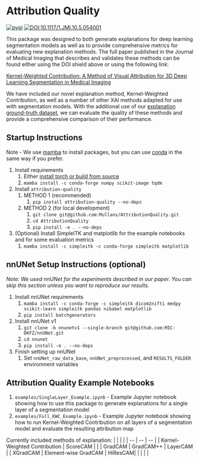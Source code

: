 # Attribution Quality

[![pypi](https://img.shields.io/pypi/v/attribution-quality)](https://pypi.org/project/attribution-quality/)
[![DOI:10.1117/1.JMI.10.5.054001](http://img.shields.io/badge/DOI-10.1117/1.JMI.10.5.054001-B31B1B.svg)](https://doi.org/10.1117/1.JMI.10.5.054001)

This package was designed to both generate explanations for deep learning segmentation models as well as to provide comprehensive metrics for evaluating new explanation methods. The full paper published in the Journal of Medical Imaging that describes and validates these methods can be found either using the DOI shield above or using the following link: 

[Kernel-Weighted Contribution: A Method of Visual Attribution for 3D Deep Learning Segmentation in Medical Imaging](https://www.spiedigitallibrary.org/journals/journal-of-medical-imaging/volume-10/issue-5/054001/Kernel-weighted-contribution--a-method-of-visual-attribution-for/10.1117/1.JMI.10.5.054001.short)

We have included our novel explanation method, Kernel-Weighted Contribution, as well as a number of other XAI methods adapted for use with segmentation models. With the additional use of our [explanation ground-truth dataset](https://github.com/Mullans/NoduleSeg), we can evaluate the quality of these methods and provide a comprehensive comparison of their performance.

<!-- The paper describing the methods and dataset is available as [Kernel-Weighted Contribution: A Novel Method of Visual Attribution for 3D Deep Learning Segmentation in Medical Imaging](link forthcoming). -->


## Startup Instructions

Note - We use [mamba](https://github.com/mamba-org/mamba) to install packages, but you can use [conda](https://conda.io/projects/conda/en/latest/user-guide/install/index.html) in the same way if you prefer.

1. Install requirements
   1. Either [install torch or build from source](https://pytorch.org/get-started/locally/)
   2. `mamba install -c conda-forge numpy scikit-image tqdm`
2. Install `attribution-quality`
   1. METHOD 1 (recommended)
      1. `pip install attribution-quality --no-deps`
   2. METHOD 2 (for local development)
      1. `git clone git@github.com:Mullans/AttributionQuality.git`
      2. `cd AttributionQuality`
      3. `pip install -e . --no-deps`
3. (Optional) Install SimpleITK and matplotlib for the example notebooks and for some evaluation metrics
   1. `mamba install -c simpleitk -c conda-forge simpleitk matplotlib`

## nnUNet Setup Instructions (optional)

*Note: We used nnUNet for the experiments described in our paper. You can skip this section unless you want to reproduce our results.*

1. Install nnUNet requirements
   1. `mamba install -c conda-forge -c simpleitk dicom2nifti medpy scikit-learn simpleitk pandas nibabel matplotlib`
   2. `pip install batchgenerators`
2. Install nnUNet v1
   1. `git clone -b nnunetv1 --single-branch git@github.com:MIC-DKFZ/nnUNet.git`
   2. `cd nnunet`
   3. `pip install -e . --no-deps`
3. Finish setting up nnUNet
   1. Set `nnUNet_raw_data_base`, `nnUNet_preprocessed`, and `RESULTS_FOLDER` environment variables

## Attribution Quality Example Notebooks

1. `examples/SingleLayer_Example.ipynb` - Example Jupyter notebook showing how to use this package to generate explanations for a single layer of a segmentation model
2. `examples/Full_KWC_Example.ipynb` - Example Jupyter notebook showing how to run Kernel-Weighted Contribution on all layers of a segmentation model and evaluate the resulting attribution map

Currently included methods of explanation:
| | | |
| -- | -- | -- |
| Kernel-Weighted Contribution | ScoreCAM | |
| GradCAM | GradCAM++ | LayerCAM |
| XGradCAM | Element-wise GradCAM | HiResCAM|
| | | |

